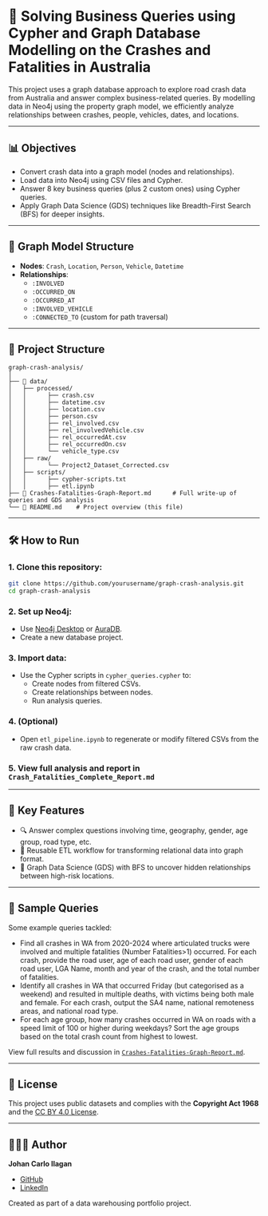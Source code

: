 # 🚧 Solving Business Queries using Cypher and Graph Database Modelling on the Crashes and Fatalities in Australia

This project uses a graph database approach to explore road crash data from Australia and answer complex business-related queries. By modelling data in Neo4j using the property graph model, we efficiently analyze relationships between crashes, people, vehicles, dates, and locations.

---

## 📊 Objectives

- Convert crash data into a graph model (nodes and relationships).
- Load data into Neo4j using CSV files and Cypher.
- Answer 8 key business queries (plus 2 custom ones) using Cypher queries.
- Apply Graph Data Science (GDS) techniques like Breadth-First Search (BFS) for deeper insights.

---

## 🧱 Graph Model Structure

- **Nodes**: `Crash`, `Location`, `Person`, `Vehicle`, `Datetime`
- **Relationships**:
  - `:INVOLVED`
  - `:OCCURRED_ON`
  - `:OCCURRED_AT`
  - `:INVOLVED_VEHICLE`
  - `:CONNECTED_TO` (custom for path traversal)

---

## 📂 Project Structure

```
graph-crash-analysis/
│
├── 📁 data/
│   ├── processed/             
│   │      ├── crash.csv                     
│   │      ├── datetime.csv
│   │      ├── location.csv
│   │      ├── person.csv
│   │      ├── rel_involved.csv
│   │      ├── rel_involvedVehicle.csv             
│   │      ├── rel_occurredAt.csv             
│   │      ├── rel_occurredOn.csv             
│   │      └── vehicle_type.csv             
│   ├── raw/             
│   │      └── Project2_Dataset_Corrected.csv             
│   ├── scripts/             
│   │      ├── cypher-scripts.txt                     
│   │      ├── etl.ipynb
├── 📄 Crashes-Fatalities-Graph-Report.md      # Full write-up of queries and GDS analysis
└── 📄 README.md    # Project overview (this file)
```

---

## 🛠️ How to Run

### 1. Clone this repository:
```bash
git clone https://github.com/yourusername/graph-crash-analysis.git
cd graph-crash-analysis
```

### 2. Set up Neo4j:
- Use [Neo4j Desktop](https://neo4j.com/download/) or [AuraDB](https://neo4j.com/cloud/aura/).
- Create a new database project.

### 3. Import data:
- Use the Cypher scripts in `cypher_queries.cypher` to:
  - Create nodes from filtered CSVs.
  - Create relationships between nodes.
  - Run analysis queries.

### 4. (Optional)
- Open `etl_pipeline.ipynb` to regenerate or modify filtered CSVs from the raw crash data.

### 5. View full analysis and report in `Crash_Fatalities_Complete_Report.md`


---

## 📌 Key Features

- 🔍 Answer complex questions involving time, geography, gender, age group, road type, etc.
- 🔄 Reusable ETL workflow for transforming relational data into graph format.
- 🧠 Graph Data Science (GDS) with BFS to uncover hidden relationships between high-risk locations.

---

## 📑 Sample Queries

Some example queries tackled:

- Find all crashes in WA from 2020-2024 where articulated trucks were involved and multiple fatalities (Number Fatalities>1) occurred. For each crash, provide the road user, age of each road user, gender of each road user, LGA Name, month and year of the crash, and the total number of fatalities.
- Identify all crashes in WA that occurred Friday (but categorised as a weekend) and resulted in multiple deaths, with victims being both male and female. For each crash, output the SA4 name, national remoteness areas, and national road type.
- For each age group, how many crashes occurred in WA on roads with a speed limit of 100 or higher during weekdays? Sort the age groups based on the total crash count from highest to lowest.

View full results and discussion in [`Crashes-Fatalities-Graph-Report.md`](./Crashes-Fatalities-Graph-Report.md).

---

## 📌 License

This project uses public datasets and complies with the **Copyright Act 1968** and the [CC BY 4.0 License](https://creativecommons.org/licenses/by/4.0/).

---

## 🙋🏻‍♂️ Author

**Johan Carlo Ilagan** 
- [GitHub](https://github.com/johanilagan)
- [LinkedIn](www.linkedin.com/in/johan-ilagan)
  
Created as part of a data warehousing portfolio project.  

